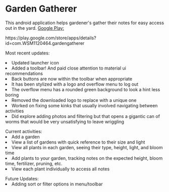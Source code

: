 <h1>Garden Gatherer</h1>
This android application helps gardener's gather their notes for easy access out in the yard.
<a href="https://play.google.com/store/apps/details?id=com.WSM1120464.gardengatherer">Google Play:</a>
<p>https://play.google.com/store/apps/details?id=com.WSM1120464.gardengatherer</p>
<p><p/>
Most recent updates:
<li>Updated launcher icon</li>
<li>Added a toolbar! And paid close attention to material ui recommendations</li>
  <li>Back buttons are now within the toolbar when appropriate</li>
  <li>It has been stylized with a logo and overflow menu to log out</li>
  <li>The overflow menu has a rounded green background to look a hint less boring</li>
<li>Removed the downloaded logo to replace with a unique one</li>
<li>Worked on fixing some kinks that usually involved navigating between activities</li>
<li>Did explore adding photos and filtering but that opens a gigantic can of worms that would be very unsatisfying to leave wriggling</li>
<p></p>
Current activities:
<li>Add a garden</li>
<li>View a list of gardens with quick reference to their size and light</li>
<li>View all plants in each garden, seeing their type, height, light, and bloom time</li>
<li>Add plants to your garden, tracking notes on the expected height, bloom time, fertilizer, pruning, etc.</li>
<li>View each plant individually to access all notes</li>
<p></p>
Future Updates:
<li>Adding sort or filter options in menu/toolbar</li>
